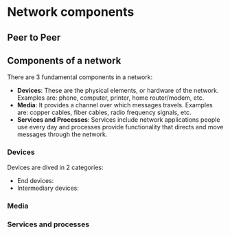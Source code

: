 # Network components






## Peer to Peer

## Components of a network

There are 3 fundamental components in a network:

- **Devices**: These are the physical elements, or hardware of the network. Examples are: phone, computer, printer, home router/modem, etc.
- **Media**: It provides a channel over which messages travels. Examples are: copper cables, fiber cables, radio frequency signals, etc.
- **Services and Processes**: Services include network applications people use every day and processes provide functionality that directs and move messages through the network.

### Devices

Devices are dived in 2 categories:

- End devices:
- Intermediary devices:

### Media

### Services and processes
